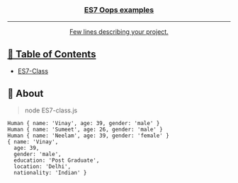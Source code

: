 <p align="center">
  <a href="" rel="noopener">
</p>

<h3 align="center">ES7 Oops examples</h3>

<div align="center">

<!-- [![Status](https://img.shields.io/badge/status-active-success.svg)]()
[![GitHub Issues](https://img.shields.io/github/issues/kylelobo/The-Documentation-Compendium.svg)](https://github.com/kylelobo/The-Documentation-Compendium/issues)
[![GitHub Pull Requests](https://img.shields.io/github/issues-pr/kylelobo/The-Documentation-Compendium.svg)](https://github.com/kylelobo/The-Documentation-Compendium/pulls)
[![License](https://img.shields.io/badge/license-MIT-blue.svg)](/LICENSE) -->

</div>

---

<p align="center"> Few lines describing your project.
    <br> 
</p>

## 📝 Table of Contents

- [ES7-Class](#es7-class)


## 🧐 About <a name = "es7-class"></a>

> node ES7-class.js 
```
Human { name: 'Vinay', age: 39, gender: 'male' }
Human { name: 'Sumeet', age: 26, gender: 'male' }
Human { name: 'Neelam', age: 39, gender: 'female' }
{ name: 'Vinay',
  age: 39,
  gender: 'male',
  education: 'Post Graduate',
  location: 'Delhi',
  nationality: 'Indian' }
```